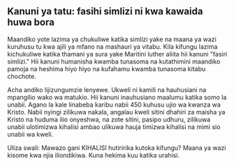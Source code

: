 ## Kanuni ya tatu: fasihi simlizi ni kwa kawaida huwa bora

Maandiko yote lazima ya chukuliwe katika simlizi yake na maana ya wazi kuruhusu tu kwa ajili ya mfano na mashauri ya vitabu. Kila kifungu lazima kichukuliwe katika thamani ya sura yake Maritini luther aliita hii kanuni "fasiri simlizi." Hii kanuni humanisha kwamba tunasoma na kutathimini maandiko pamoja na heshima hiyo hiyo na kufahamu kwamba tunasoma kitabu chochote.

Acha andiko lijizungumzie lenyewe. Ukweli ni kamili na hauhusiani na mpangilio wako wa matukio. Hii kanuni inauhusiano maalumu katika somo la unabii. Agano la kale linabeba karibu nabii 450 kuhusu ujio wa kwanza wa Kristo. Nabii nyingi zilikuwa nakala, angalau kweli sitini dhahiri za maisha ya Kristo na huduma ilio onyeshwa, na zote sitini, pasipo udhuru, zilikuwa unabii ulotimizwa kihalisi ambao ulikuwa hauja timizwa kihalisi na mimi sio unabii wa kweli.

Uliza swali: Mawazo gani KIHALISI hutiririka kutoka kifungu? Maana ya wazi kisome kwa njia iliondikiwa. Kuna hekima kuu katika urahisi.


